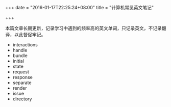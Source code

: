 +++
date = "2016-01-17T22:25:24+08:00"
title = "计算机常见英文笔记"

+++

本篇文章长期更新，记录学习中遇到的频率高的英文单词，只记录英文，不记录翻译，以此督促牢记。

- interactions
- handle
- bundle
- initial
- state
- request
- response
- separate
- render
- issue
- directory


